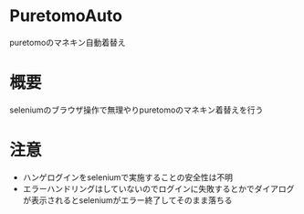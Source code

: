 # PuretomoAuto
puretomoのマネキン自動着替え

# 概要
seleniumのブラウザ操作で無理やりpuretomoのマネキン着替えを行う

# 注意
- ハンゲログインをseleniumで実施することの安全性は不明
- エラーハンドリングはしていないのでログインに失敗するとかでダイアログが表示されるとseleniumがエラー終了してそのまま落ちる
